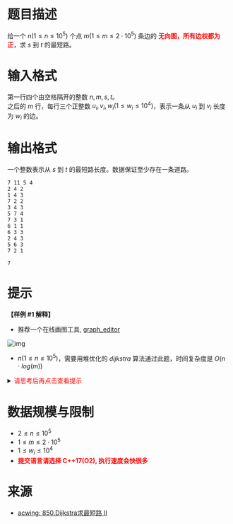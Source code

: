 # 题目描述

给一个 $n(1 \leq n \leq 10^5)$ 个点 $m(1 \leq m\leq 2 \cdot 10^5 )$ 条边的 **<font color="#FF0000">无向图，所有边权都为正</font>**，求 $s$ 到 $t$ 的最短路。

# 输入格式

第一行四个由空格隔开的整数 $n, m, s, t$。  
之后的 $m$ 行，每行三个正整数 $u_i, v_i, w_i(1 \leq w_i \leq 10^4)$，表示一条从 $u_i$ 到 $v_i$ 长度为 $w_i$ 的边。

# 输出格式

一个整数表示从 $s$ 到 $t$ 的最短路长度。数据保证至少存在一条道路。

```input1
7 11 5 4
2 4 2
1 4 3
7 2 2
3 4 3
5 7 4
7 3 1
6 1 1
6 3 3
2 4 3
5 6 3
7 2 1
```

```output1
7
```

# 提示

**【样例 #1 解释】**
* 推荐一个在线画图工具, [graph_editor](https://csacademy.com/app/graph_editor/)

![img](file://graph.png)

* $n(1 \leq n \leq 10^5)$，需要用堆优化的 $dijkstra$ 算法通过此题，时间复杂度是 $O(n \cdot log(m))$

<details>
<summary><font color="#FF0000">请思考后再点击查看提示</font></summary>

```c++
#include <bits/stdc++.h>
#define repe(i, u) for (int i = head[u]; i != -1; i = nxt[i])
using namespace std;
typedef pair<int, int> pii;

const int N = 100005, M = 200005 * 2;
const int INF = numeric_limits<int>::max() / 2;

/*-------------------------- 邻接表存储 begin -------------*/
int n, m, s, t, e;
int head[N], pnt[M], nxt[M], wv[M];

void init() {
    e = 0;
    // 注意搞清楚是 0 到 n - 1, 还是 1 到 n
    fill(head, head + n + 1, -1);
}

void add_edge(int u, int v, int w) {
    pnt[e] = v, wv[e] = w;
    nxt[e] = head[u], head[u] = e++;
}
/*-------------------------- 邻接表存储 end ---------------*/

/*------------- 堆优化 dijkstra最短路 O(nlog(m)) begin ----*/

int d[N];  // d[i] 表示从起点 s 到 i 的最短距离
int f[N];  // f[i] = 1 表示 s 到 i 的最短距离已经算出

void dijkstra_heap(int s) {
    for (int i = 1; i <= n; i++) d[i] = INF, f[i] = 0;
    d[s] = 0;
    priority_queue<pii> q;
    d[s] = 0, q.push({-d[s], s});  // 由于要找最小, 所以插入负数
    while (!q.empty()) {

        // 每轮都从 f[i] == 0 的点中, 找到 d[i] 最小的点
        auto [w, p] = q.top();
        q.pop();
        if (f[p]) continue;  // 跳过 f[i] = 1 的点

        // 把点 p 标记为已经求出最短路, 并用 d[p] 更新其他点的 d[i]
        f[p] = 1;
        repe (i, p) {
            int v = pnt[i], tmp = d[p] + wv[i];
            if (tmp < d[v]) q.push({-(d[v] = tmp), v});
        }
    }
}
/*------------- 堆优化 dijkstra最短路 O(nlog(m)) end ------*/

int main() {
    // 下面 2 句话是为了让 cin 更快，不理解可以先不写
    ios::sync_with_stdio(false);
    cin.tie(nullptr);

    int s, t, u, v, w;
    cin >> n >> m >> s >> t;
    init();  // add_edge() 前一定要 init()
    while (m--) {
        cin >> u >> v >> w;
        add_edge(u, v, w);  // 有向图只添加 1 条边
        add_edge(v, u, w);  // 无向图要添加 2 条边
    }
    dijkstra_heap(s);
    cout << d[t] << '\n';
    return 0;
}
```

</details>

# 数据规模与限制
* $2 \leq n \leq 10^5$
* $1 \leq m \leq 2 \cdot 10^5$
* $1 \leq w_i \leq 10^4$
* **<font color="#FF0000">提交语言请选择 C++17(O2), 执行速度会快很多</font>**

# 来源
* [acwing: 850.Dijkstra求最短路 II](https://www.acwing.com/problem/content/852/)